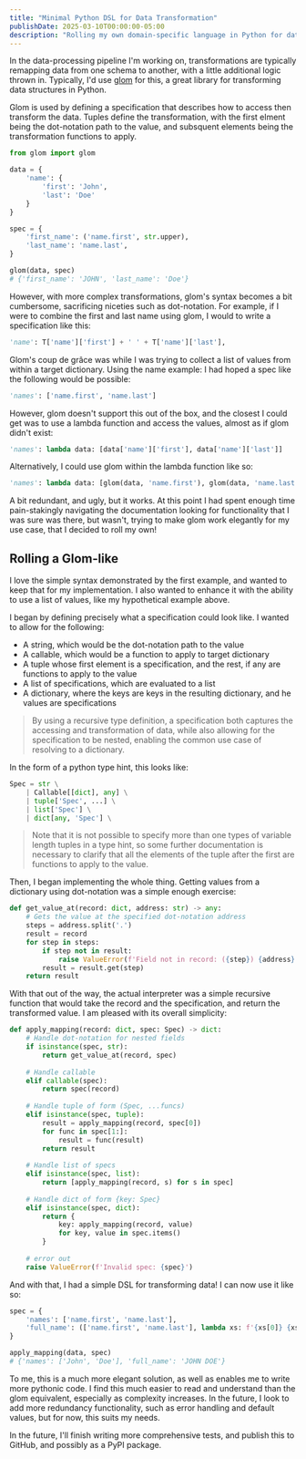 ```yaml
---
title: "Minimal Python DSL for Data Transformation"
publishDate: 2025-03-10T00:00:00-05:00
description: "Rolling my own domain-specific language in Python for data transformation"
---
```


In the data-processing pipeline I'm working on, transformations are typically remapping data from one schema to another, with a little additional logic thrown in. Typically, I'd use [glom](https://glom.readthedocs.io/en/latest/) for this, a great library for transforming data structures in Python.

Glom is used by defining a specification that describes how to access then transform the data. Tuples define the transformation, with the first elment being the dot-notation path to the value, and subsquent elements being the transformation functions to apply.

```python
from glom import glom

data = {
    'name': {
        'first': 'John',
        'last': 'Doe'
    }
}

spec = {
    'first_name': ('name.first', str.upper),
    'last_name': 'name.last',
}

glom(data, spec)
# {'first_name': 'JOHN', 'last_name': 'Doe'}
```

However, with more complex transformations, glom's syntax becomes a bit cumbersome, sacrificing niceties such as dot-notation. For example, if I were to combine the first and last name using glom, I would to write a specification like this:

```python
'name': T['name']['first'] + ' ' + T['name']['last'],
```

Glom's coup de grâce was while I was trying to collect a list of values from within a target dictionary. Using the name example: I had hoped a spec like the following would be possible:

```python
'names': ['name.first', 'name.last']
```

However, glom doesn't support this out of the box, and the closest I could get was to use a lambda function and access the values, almost as if glom didn't exist:

```python
'names': lambda data: [data['name']['first'], data['name']['last']]
```

Alternatively, I could use glom within the lambda function like so:

```python
'names': lambda data: [glom(data, 'name.first'), glom(data, 'name.last')]
```

A bit redundant, and ugly, but it works. At this point I had spent enough time pain-stakingly navigating the documentation looking for functionality that I was sure was there, but wasn't, trying to make glom work elegantly for my use case, that I decided to roll my own!

## Rolling a Glom-like

I love the simple syntax demonstrated by the first example, and wanted to keep that for my implementation. I also wanted to enhance it with the ability to use a list of values, like my hypothetical example above.

I began by defining precisely what a specification could look like. I wanted to allow for the following:
- A string, which would be the dot-notation path to the value
- A callable, which would be a function to apply to target dictionary
- A tuple whose first element is a specification, and the rest, if any are functions to apply to the value
- A list of specifications, which are evaluated to a list
- A dictionary, where the keys are keys in the resulting dictionary, and he values are specifications
> By using a recursive type definition, a specification both captures the accessing and transformation of data, while also allowing for the specification to be nested, enabling the common use case of resolving to a dictionary.

In the form of a python type hint, this looks like:

```python
Spec = str \
    | Callable[[dict], any] \
    | tuple['Spec', ...] \
    | list['Spec'] \
    | dict[any, 'Spec'] \
```
> Note that it is not possible to specify more than one types of variable length tuples in a type hint, so some further documentation is necessary to clarify that all the elements of the tuple after the first are functions to apply to the value.

Then, I began implementing the whole thing. Getting values from a dictionary using dot-notation was a simple enough exercise:

```python
def get_value_at(record: dict, address: str) -> any:
    # Gets the value at the specified dot-notation address
    steps = address.split('.')
    result = record
    for step in steps:
        if step not in result:
            raise ValueError(f'Field not in record: ({step}) {address}')
        result = result.get(step)
    return result
```

With that out of the way, the actual interpreter was a simple recursive function that would take the record and the specification, and return the transformed value. I am pleased with its overall simplicity:

```python
def apply_mapping(record: dict, spec: Spec) -> dict:
    # Handle dot-notation for nested fields
    if isinstance(spec, str):
        return get_value_at(record, spec)
    
    # Handle callable
    elif callable(spec):
        return spec(record)
    
    # Handle tuple of form (Spec, ...funcs)
    elif isinstance(spec, tuple):
        result = apply_mapping(record, spec[0])
        for func in spec[1:]:
            result = func(result)
        return result
    
    # Handle list of specs
    elif isinstance(spec, list):
        return [apply_mapping(record, s) for s in spec]
    
    # Handle dict of form {key: Spec}
    elif isinstance(spec, dict):
        return {
            key: apply_mapping(record, value)
            for key, value in spec.items()
        }
    
    # error out
    raise ValueError(f'Invalid spec: {spec}')
```

And with that, I had a simple DSL for transforming data! I can now use it like so:

```python
spec = {
    'names': ['name.first', 'name.last'],
    'full_name': (['name.first', 'name.last'], lambda xs: f'{xs[0]} {xs[1]}', str.upper)
}

apply_mapping(data, spec)
# {'names': ['John', 'Doe'], 'full_name': 'JOHN DOE'}
```

To me, this is a much more elegant solution, as well as enables me to write more pythonic code. I find this much easier to read and understand than the glom equivalent, especially as complexity increases. In the future, I look to add more redundancy functionality, such as error handling and default values, but for now, this suits my needs.

In the future, I'll finish writing more comprehensive tests, and publish this to GitHub, and possibly as a PyPI package.